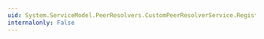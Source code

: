 ```yaml
---
uid: System.ServiceModel.PeerResolvers.CustomPeerResolverService.Register(System.Guid,System.String,System.ServiceModel.PeerNodeAddress)
internalonly: False
---
```

